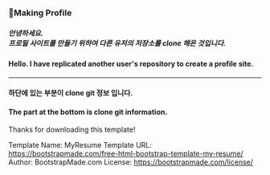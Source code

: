 <p align="center">
  <h3>🚀Making Profile</h3>
</p>

<p align="center">
<h5>안녕하세요.<br>프로필 사이트를 만들기 위하여 다른 유저의 저장소를 clone 해온 것입니다.</h5>
<h4>Hello. I have replicated another user's repository to create a profile site.</h4>
</p>
<hr>
<h4>하단에 있는 부분이 clone git 정보 입니다.</h4>
<h4>The part at the bottom is clone git information.</h4>

Thanks for downloading this template!

Template Name: MyResume
Template URL: https://bootstrapmade.com/free-html-bootstrap-template-my-resume/
Author: BootstrapMade.com
License: https://bootstrapmade.com/license/
